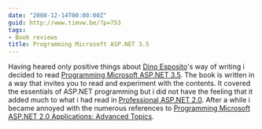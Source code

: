 ```yaml
---
date: "2008-12-14T00:00:00Z"
guid: http://www.timvw.be/?p=753
tags:
- Book reviews
title: Programming Microsoft ASP.NET 3.5
---
```

Having heared only positive things about [Dino Esposito](http://weblogs.asp.net/despos/)'s way of writing i decided to read [Programming Microsoft ASP.NET 3.5](http://www.amazon.com/Programming-Microsoft-ASP-NET-Dino-Esposito/dp/0735625271). The book is written in a way that invites you to read and experiment with the contents. It covered the essentials of ASP.NET programming but i did not have the feeling that it added much to what i had read in [Professional ASP.NET 2.0](http://www.amazon.com/Professional-ASP-NET-2-0-Programmer/dp/0764576100). After a while i became annoyed with the numerous references to [Programming Microsoft ASP.NET 2.0 Applications: Advanced Topics](http://www.amazon.com/gp/product/0735621772/sr=1-1/qid=1156801743/ref=sr_1_1/104-6313703-3867159?ie=UTF8&s=books).